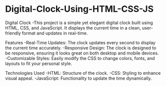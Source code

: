 # Digital-Clock-Using-HTML-CSS-JS


Digital Clock
  -This project is a simple yet elegant digital clock built using HTML, CSS, and JavaScript. It displays the current time in a clean, user-friendly format and updates in real-time.

Features
-Real-Time Updates: The clock updates every second to display the current time accurately.
-Responsive Design: The clock is designed to be responsive, ensuring it looks great on both desktop and mobile devices.
-Customizable Styles: Easily modify the CSS to change colors, fonts, and layouts to fit your personal style.


Technologies Used
-HTML: Structure of the clock.
-CSS: Styling to enhance visual appeal.
-JavaScript: Functionality to update the time dynamically.
